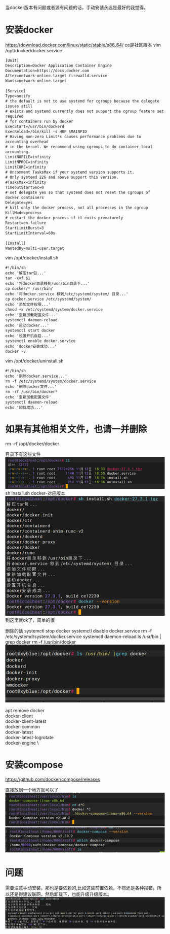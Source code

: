 当docker版本有问题或者源有问题的话，手动安装永远是最好的我觉得。
# 安装docker
https://download.docker.com/linux/static/stable/x86_64/
ce是社区版本
vim /opt/docker/docker.service
```
[Unit]
Description=Docker Application Container Engine
Documentation=https://docs.docker.com
After=network-online.target firewalld.service
Wants=network-online.target

[Service]
Type=notify
# the default is not to use systemd for cgroups because the delegate issues still
# exists and systemd currently does not support the cgroup feature set required
# for containers run by docker
ExecStart=/usr/bin/dockerd
ExecReload=/bin/kill -s HUP $MAINPID
# Having non-zero Limit*s causes performance problems due to accounting overhead
# in the kernel. We recommend using cgroups to do container-local accounting.
LimitNOFILE=infinity
LimitNPROC=infinity
LimitCORE=infinity
# Uncomment TasksMax if your systemd version supports it.
# Only systemd 226 and above support this version.
#TasksMax=infinity
TimeoutStartSec=0
# set delegate yes so that systemd does not reset the cgroups of docker containers
Delegate=yes
# kill only the docker process, not all processes in the cgroup
KillMode=process
# restart the docker process if it exits prematurely
Restart=on-failure
StartLimitBurst=3
StartLimitInterval=60s

[Install]
WantedBy=multi-user.target
```

vim /opt/docker/install.sh

```
#!/bin/sh
echo '解压tar包...'
tar -xvf $1
echo '将docker目录移到/usr/bin目录下...'
cp docker/* /usr/bin/
echo '将docker.service 移到/etc/systemd/system/ 目录...'
cp docker.service /etc/systemd/system/
echo '添加文件权限...'
chmod +x /etc/systemd/system/docker.service
echo '重新加载配置文件...'
systemctl daemon-reload
echo '启动docker...'
systemctl start docker
echo '设置开机自启...'
systemctl enable docker.service
echo 'docker安装成功...'
docker -v
```

vim /opt/docker/uninstall.sh
```
#!/bin/sh
echo '删除docker.service...'
rm -f /etc/systemd/system/docker.service
echo '删除docker文件...'
rm -rf /usr/bin/docker*
echo '重新加载配置文件'
systemctl daemon-reload
echo '卸载成功...'
```

# 如果有其他相关文件，也请一并删除
rm -rf /opt/docker/docker

目录下有这些文件
![image-202411123648458.png|400](00_sync/00linux/手动安装docker和docker-compose/手动安装docker和docker-compose/image-202411123648458.png)
sh install.sh docker-对应版本
![image-20241112383134.png|350](00_sync/00linux/手动安装docker和docker-compose/手动安装docker和docker-compose/image-20241112383134.png)
到这里就ok了，简单的很

删除的话
systemctl stop docker
systemctl disable docker.service
rm -f /etc/systemd/system/docker.service
systemctl daemon-reload
ls /usr/bin | grep docker
rm -f /usr/bin/docker
![image-202411142946293.png|300](00_sync/00linux/%E6%89%8B%E5%8A%A8%E5%AE%89%E8%A3%85docker%E5%92%8Cdocker-compose/%E6%89%8B%E5%8A%A8%E5%AE%89%E8%A3%85docker%E5%92%8Cdocker-compose/image-202411142946293.png)


apt remove docker \
					docker-client \
					docker-client-latest \
					docker-common \
					docker-latest \
					docker-latest-logrotate \
					docker-engine \
# 安装compose
https://github.com/docker/compose/releases

直接放到一个地方就可以了
![image-202411122536473.png|400](00_sync/00linux/手动安装docker和docker-compose/手动安装docker和docker-compose/image-202411122536473.png)
![image-202411123916293.png](00_sync/00linux/手动安装docker和docker-compose/手动安装docker和docker-compose/image-202411123916293.png)
# 问题
需要注意手动安装，那也是要依赖的,比如这些前置依赖，不然还是各种报错，所以还是得建议联网，然后卸载下，也能升级升级版本。
![image-20241114655737.png](00_sync/00linux/%E6%89%8B%E5%8A%A8%E5%AE%89%E8%A3%85docker%E5%92%8Cdocker-compose/%E6%89%8B%E5%8A%A8%E5%AE%89%E8%A3%85docker%E5%92%8Cdocker-compose/image-20241114655737.png)